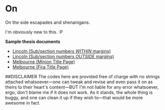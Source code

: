 # On
On the side escapades
and shenanigans.

I'm obviously new to this. :P

**Sample thesis documents**
* [Lincoln (Sub/section numbers *WITHIN* margins)](http://j.mp/lincolnu1)
* [Lincoln (Sub/section numbers *OUTSIDE* margins)](http://j.mp/lincolnu2)
* [Melbourne (Minion Title Page)](http://bit.ly/1JEYk7C)
* [Melbourne (Fira Title Page)](http://bit.ly/1I1iliU)

##DISCLAIMER
The codes here are provided free of charge with no strings attached whatsoever&mdash;one can tweak and revise and even pass it on as theirs to their heart's content&mdash;BUT I'm not liable for any error whatsoever, ergo, don't blame me if it does not work. As it stands, the whole thing is buggy, and one can clean it up if they wish to&mdash;that would be more awesome in fact.

